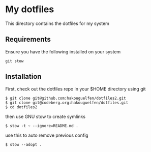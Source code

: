 # My dotfiles
This directory contains the dotfiles for my system

## Requirements
Ensure you have the following installed on your system

```
git stow
```

## Installation
First, check out the dotfiles repo in your $HOME directory using git
```
$ git clone git@github.com:hakouguelfen/dotfiles2.git
$ git clone git@codeberg.org:hakouguelfen/dotfiles.git
$ cd dotfiles2
```

then use GNU stow to create symlinks
```
$ stow -t ~ --ignore=README.md .
```

use this to auto remove previous config
```
$ stow --adopt .
```
